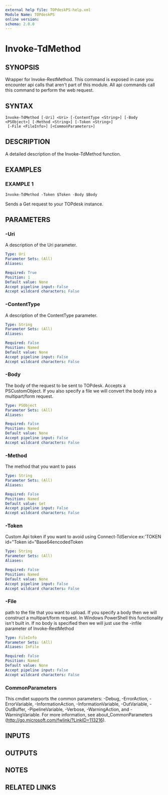 ```yaml
---
external help file: TOPdeskPS-help.xml
Module Name: TOPdeskPS
online version:
schema: 2.0.0
---
```


# Invoke-TdMethod

## SYNOPSIS
Wrapper for Invoke-RestMethod.
This command is exposed in case you encounter api calls that aren't part of this module.
All api commands call this command to perform the web request.

## SYNTAX

```
Invoke-TdMethod [-Uri] <Uri> [-ContentType <String>] [-Body <PSObject>] [-Method <String>] [-Token <String>]
 [-File <FileInfo>] [<CommonParameters>]
```

## DESCRIPTION
A detailed description of the Invoke-TdMethod function.

## EXAMPLES

### EXAMPLE 1
```
Invoke-TdMethod -Token $Token -Body $Body
```

Sends a Get request to your TOPdesk instance.

## PARAMETERS

### -Uri
A description of the Uri parameter.

```yaml
Type: Uri
Parameter Sets: (All)
Aliases:

Required: True
Position: 1
Default value: None
Accept pipeline input: False
Accept wildcard characters: False
```

### -ContentType
A description of the ContentType parameter.

```yaml
Type: String
Parameter Sets: (All)
Aliases:

Required: False
Position: Named
Default value: None
Accept pipeline input: False
Accept wildcard characters: False
```

### -Body
The body of the request to be sent to TOPdesk.
Accepts a PSCustomObject.
If you also specify a file we will convert the body into a multipart/form request.

```yaml
Type: PSObject
Parameter Sets: (All)
Aliases:

Required: False
Position: Named
Default value: None
Accept pipeline input: False
Accept wildcard characters: False
```

### -Method
The method that you want to pass

```yaml
Type: String
Parameter Sets: (All)
Aliases:

Required: False
Position: Named
Default value: Get
Accept pipeline input: False
Accept wildcard characters: False
```

### -Token
Custom Api token if you want to avoid using Connect-TdService ex:'TOKEN id="Token id="Base64encodedToken

```yaml
Type: String
Parameter Sets: (All)
Aliases:

Required: False
Position: Named
Default value: None
Accept pipeline input: False
Accept wildcard characters: False
```

### -File
path to the file that you want to upload.
If you specify a body then we will construct a multipart/form request.
In Windows PowerShell this functionality isn't built in.
If no body is specified then we will just use the -infile parameter of Invoke-RestMethod

```yaml
Type: FileInfo
Parameter Sets: (All)
Aliases: InFile

Required: False
Position: Named
Default value: None
Accept pipeline input: False
Accept wildcard characters: False
```

### CommonParameters
This cmdlet supports the common parameters: -Debug, -ErrorAction, -ErrorVariable, -InformationAction, -InformationVariable, -OutVariable, -OutBuffer, -PipelineVariable, -Verbose, -WarningAction, and -WarningVariable.
For more information, see about_CommonParameters (http://go.microsoft.com/fwlink/?LinkID=113216).

## INPUTS

## OUTPUTS

## NOTES

## RELATED LINKS
